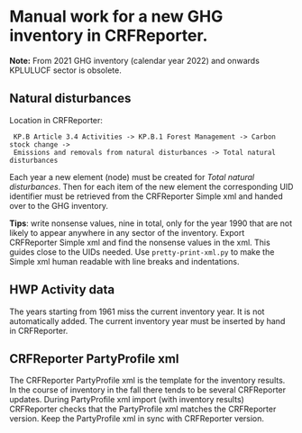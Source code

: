 # Manual work for a new GHG inventory in CRFReporter.

**Note:** From 2021 GHG inventory (calendar year 2022) and onwards KPLULUCF sector is obsolete.

## Natural disturbances
Location in CRFReporter:

     KP.B Article 3.4 Activities -> KP.B.1 Forest Management -> Carbon stock change -> 
     Emissions and removals from natural disturbances -> Total natural disturbances

Each year a new element (node) must be created for *Total natural disturbances*. Then for each item of the new element the 
corresponding UID identifier must be retrieved from the CRFReporter Simple xml and handed over to the GHG inventory.

**Tips**: write nonsense values, nine in total, only for the year 1990 that are not likely to appear anywhere 
in any sector of the inventory. Export CRFReporter Simple xml and find the nonsense values in the xml. 
This guides close to the UIDs needed. Use `pretty-print-xml.py` to make the Simple xml human readable with line breaks
and indentations.

## HWP Activity data

The years starting from 1961 miss the current inventory year. It is not automatically added.
The current inventory year must be inserted by hand in CRFReporter. 

## CRFReporter PartyProfile xml

The CRFReporter PartyProfile xml is the template for the inventory results.
In the course of inventory in the fall there tends to be several CRFReporter updates. 
During PartyProfile xml import (with inventory results) CRFReporter checks that
the PartyProfile xml matches the CRFReporter version. Keep the PartyProfile xml
in sync with CRFReporter version.
